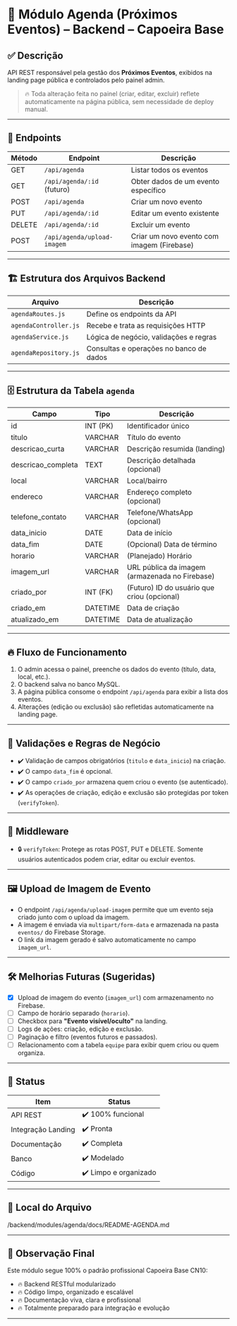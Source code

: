 # 📅 Módulo Agenda (Próximos Eventos) – Backend – Capoeira Base

## ✅ Descrição
API REST responsável pela gestão dos **Próximos Eventos**, exibidos na landing page pública e controlados pelo painel admin.

> 🔥 Toda alteração feita no painel (criar, editar, excluir) reflete automaticamente na página pública, sem necessidade de deploy manual.

---

## 🔗 Endpoints

| Método | Endpoint                         | Descrição                                  |
|--------|----------------------------------|--------------------------------------------|
| GET    | `/api/agenda`                    | Listar todos os eventos                    |
| GET    | `/api/agenda/:id` (futuro)       | Obter dados de um evento específico        |
| POST   | `/api/agenda`                    | Criar um novo evento                       |
| PUT    | `/api/agenda/:id`                | Editar um evento existente                 |
| DELETE | `/api/agenda/:id`                | Excluir um evento                          |
| POST   | `/api/agenda/upload-imagem`      | Criar um novo evento com imagem (Firebase) |

---

## 🏗️ Estrutura dos Arquivos Backend

| Arquivo                  | Descrição                                        |
|--------------------------|---------------------------------------------------|
| `agendaRoutes.js`        | Define os endpoints da API                       |
| `agendaController.js`    | Recebe e trata as requisições HTTP               |
| `agendaService.js`       | Lógica de negócio, validações e regras           |
| `agendaRepository.js`    | Consultas e operações no banco de dados          |

---

## 🗄️ Estrutura da Tabela `agenda`

| Campo               | Tipo       | Descrição                                    |
|---------------------|------------|-----------------------------------------------|
| id                  | INT (PK)   | Identificador único                          |
| titulo              | VARCHAR    | Título do evento                             |
| descricao_curta     | VARCHAR    | Descrição resumida (landing)                 |
| descricao_completa  | TEXT       | Descrição detalhada (opcional)               |
| local               | VARCHAR    | Local/bairro                                 |
| endereco            | VARCHAR    | Endereço completo (opcional)                 |
| telefone_contato    | VARCHAR    | Telefone/WhatsApp (opcional)                 |
| data_inicio         | DATE       | Data de início                               |
| data_fim            | DATE       | (Opcional) Data de término                   |
| horario             | VARCHAR    | (Planejado) Horário                          |
| imagem_url          | VARCHAR    | URL pública da imagem (armazenada no Firebase)
| criado_por          | INT (FK)   | (Futuro) ID do usuário que criou (opcional)  |
| criado_em           | DATETIME   | Data de criação                              |
| atualizado_em       | DATETIME   | Data de atualização                          |

---

## 🔥 Fluxo de Funcionamento

1. O admin acessa o painel, preenche os dados do evento (título, data, local, etc.).
2. O backend salva no banco MySQL.
3. A página pública consome o endpoint `/api/agenda` para exibir a lista dos eventos.
4. Alterações (edição ou exclusão) são refletidas automaticamente na landing page.

---

## 🎯 Validações e Regras de Negócio

- ✔️ Validação de campos obrigatórios (`titulo` e `data_inicio`) na criação.
- ✔️ O campo `data_fim` é opcional.
- ✔️ O campo `criado_por` armazena quem criou o evento (se autenticado).
- ✔️ As operações de criação, edição e exclusão são protegidas por token (`verifyToken`).

---

## 🔐 Middleware

- 🔒 `verifyToken`: Protege as rotas POST, PUT e DELETE. Somente usuários autenticados podem criar, editar ou excluir eventos.

---

## 🖼️ Upload de Imagem de Evento

- O endpoint `/api/agenda/upload-imagem` permite que um evento seja criado junto com o upload da imagem.
- A imagem é enviada via `multipart/form-data` e armazenada na pasta `eventos/` do Firebase Storage.
- O link da imagem gerado é salvo automaticamente no campo `imagem_url`.

---

## 🛠️ Melhorias Futuras (Sugeridas)

- [x] Upload de imagem do evento (`imagem_url`) com armazenamento no Firebase.
- [ ] Campo de horário separado (`horario`).
- [ ] Checkbox para **"Evento visível/oculto"** na landing.
- [ ] Logs de ações: criação, edição e exclusão.
- [ ] Paginação e filtro (eventos futuros e passados).
- [ ] Relacionamento com a tabela `equipe` para exibir quem criou ou quem organiza.

---

## 🎯 Status

| Item              | Status      |
|-------------------|-------------|
| API REST          | ✔️ 100% funcional |
| Integração Landing| ✔️ Pronta    |
| Documentação      | ✔️ Completa  |
| Banco             | ✔️ Modelado  |
| Código            | ✔️ Limpo e organizado |

---

## 📜 Local do Arquivo

/backend/modules/agenda/docs/README-AGENDA.md


---

## 🚀 Observação Final

Este módulo segue 100% o padrão profissional Capoeira Base CN10:

- 🔥 Backend RESTful modularizado  
- 🔥 Código limpo, organizado e escalável  
- 🔥 Documentação viva, clara e profissional  
- 🔥 Totalmente preparado para integração e evolução  

---
